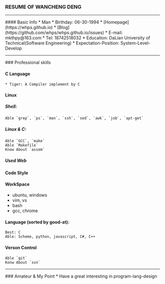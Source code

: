 ### RESUME OF WANCHENG DENG
<hr/>
#### Basic Info
* Man
* Birthday: 06-30-1994
* [Homepage](https://whps.github.io)
* [Blog](https://github.com/whps/whps.github.io/issues)
* E-mail: mkthpy@163.com
* Tel: 18742518032
* Education: DaLian University of Technical(Software Engineering)
* Expectation-Position: System-Level-Develop
<hr/>
### Professional skills

#### C Language
```
* Tiger: A Compiler implement by C
```

#### Linux
##### Shell:
    Able `grep`, `ps`, `man`, `ssh`, `sed`, `awk`, `job`, `apt-get`

##### Linux & C:
    Able `GCC`, `make`
    Able `Makefile`
    Know About `assem`

##### Used Web

#### Code Style

#### WorkSpace
* ubuntu, windows
* vim, vs
* bash
* gcc, chrome

#### Language (sorted by good-at):
    Best: C
    Able: Scheme, python, javascript, C#, C++

#### Verson Control
    Able `git`
    Konw About `svn`
<hr/>
### Amateur & My Point
* Have a great interesting in program-lang-design

